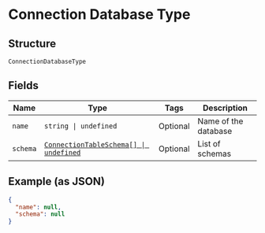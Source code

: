 
# Connection Database Type

## Structure

`ConnectionDatabaseType`

## Fields

| Name | Type | Tags | Description |
|  --- | --- | --- | --- |
| `name` | `string \| undefined` | Optional | Name of the database |
| `schema` | [`ConnectionTableSchema[] \| undefined`](../../doc/models/connection-table-schema.md) | Optional | List of schemas |

## Example (as JSON)

```json
{
  "name": null,
  "schema": null
}
```


